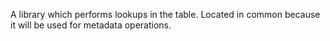 A library which performs lookups in the table.  Located in common because it will be used for metadata operations.